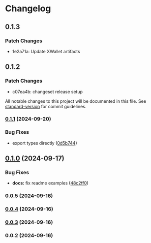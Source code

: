 # Changelog

## 0.1.3

### Patch Changes

- 1e2a71a: Update XWallet artifacts

## 0.1.2

### Patch Changes

- c07ea4b: changeset release setup

All notable changes to this project will be documented in this file. See [standard-version](https://github.com/conventional-changelog/standard-version) for commit guidelines.

### [0.1.1](https://github.com/spacebit/simple-nil/compare/v0.0.5...v0.1.1) (2024-09-20)

### Bug Fixes

- export types directly ([0d5b744](https://github.com/spacebit/simple-nil/commit/0d5b7444692c1b045923c0d04abf5a050941422d))

## [0.1.0](https://github.com/spacebit/simple-nil/compare/v0.0.5...v0.1.0) (2024-09-17)

### Bug Fixes

- **docs:** fix readme examples ([48c2ff0](https://github.com/spacebit/simple-nil/commit/48c2ff0f05d6fb968e3e3f29bdfb62851e498d0a))

### 0.0.5 (2024-09-16)

### [0.0.4](https://github.com/spacebit/simple-nil/compare/v0.0.3...v0.0.4) (2024-09-16)

### [0.0.3](https://github.com/spacebit/simple-nil/compare/v0.0.2...v0.0.3) (2024-09-16)

### 0.0.2 (2024-09-16)
